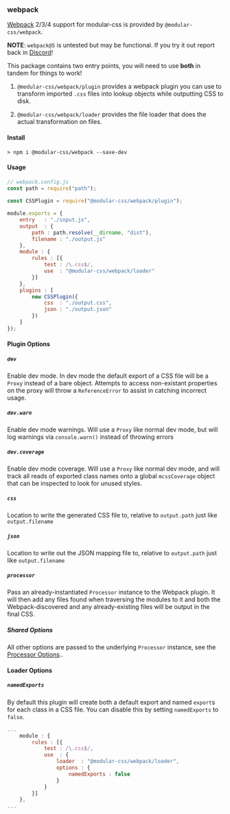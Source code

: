 ### webpack

[Webpack](https://webpack.js.org/) 2/3/4 support for modular-css is provided by `@modular-css/webpack`.

**NOTE**: `webpack@5` is untested but may be functional. If you try it out report back in [Discord](https://discord.gg/jQCZqMuMdt)!

This package contains two entry points, you will need to use **both** in tandem for things to work!

1. `@modular-css/webpack/plugin` provides a webpack plugin you can use to transform imported `.css` files into lookup objects while outputting CSS to disk.

2. `@modular-css/webpack/loader` provides the file loader that does the actual transformation on files.

#### Install

```shell
> npm i @modular-css/webpack --save-dev
```

#### Usage

```javascript
// webpack.config.js
const path = require("path");
    
const CSSPlugin = require("@modular-css/webpack/plugin");

module.exports = {
    entry   : "./input.js",
    output  : {
        path : path.resolve(__dirname, "dist"),
        filename : "./output.js"
    },
    module : {
        rules : [{
            test : /\.css$/,
            use  : "@modular-css/webpack/loader"
        }]
    },
    plugins : [
        new CSSPlugin({
            css  : "./output.css",
            json : "./output.json"
        })
    ]
});
```

#### Plugin Options

##### `dev`

Enable dev mode. In dev mode the default export of a CSS file will be a `Proxy` instead of a bare object. Attempts to access non-existant properties on the proxy will throw a `ReferenceError` to assist in catching incorrect usage.

##### `dev.warn`

Enable dev mode warnings. Will use a `Proxy` like normal dev mode, but will log warnings via `console.warn()` instead of throwing errors

##### `dev.coverage`

Enable dev mode coverage. Will use a `Proxy` like normal dev mode, and will track all reads of exported class names onto a global `mcssCoverage` object that can be inspected to look for unused styles.

##### `css`

Location to write the generated CSS file to, relative to `output.path` just like `output.filename`

##### `json`

Location to write out the JSON mapping file to, relative to `output.path` just like `output.filename`

##### `processor`

Pass an already-instantiated `Processor` instance to the Webpack plugin. It will then add any files found when traversing the modules to it and both the Webpack-discovered and any already-existing files will be output in the final CSS.

##### Shared Options

All other options are passed to the underlying `Processor` instance, see the [Processor Options](#direct-usage-js-api-processor-options)..

#### Loader Options

##### `namedExports`

By default this plugin will create both a default export and named `export`s for each class in a CSS file. You can disable this by setting `namedExports` to `false`.

```javascript
...
    module : {
        rules : [{
            test : /\.css$/,
            use  : {
                loader  : "@modular-css/webpack/loader",
                options : {
                    namedExports : false
                }
            }
        }]
    },
...
```
